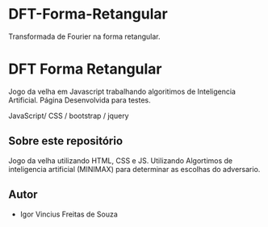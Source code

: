 # DFT-Forma-Retangular
Transformada de Fourier na forma retangular.
# DFT Forma Retangular
Jogo da velha em Javascript trabalhando algoritimos de Inteligencia Artificial. Página Desenvolvida para testes.


JavaScript/ CSS /  bootstrap / jquery
## Sobre este repositório

Jogo da velha utilizando HTML, CSS e JS. Utilizando Algortimos de inteligencia artificial (MINIMAX) para determinar as escolhas do adversario.

## Autor

* Igor Vincius Freitas de Souza
